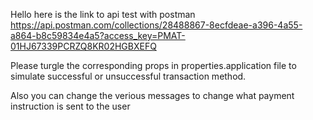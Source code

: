 Hello here is the link to api test with postman
https://api.postman.com/collections/28488867-8ecfdeae-a396-4a55-a864-b8c59834e4a5?access_key=PMAT-01HJ67339PCRZQ8KR02HGBXEFQ

Please turgle the corresponding props in properties.application file to simulate successful or unsuccessful transaction method.

Also you can change the verious messages to change what payment instruction is sent to the user

